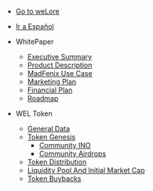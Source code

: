* [Go to weLore](https://welore.io)

* [Ir a Español](/es/)

* WhitePaper
  * [Executive Summary](whitepaper/executiveSummary.md)
  * [Product Description](whitepaper/productDescription.md)
  * [MadFenix Use Case](whitepaper/madFenixUseCase.md)
  * [Marketing Plan](whitepaper/marketingPlan.md)
  * [Financial Plan](whitepaper/financialPlan.md)
  * [Roadmap](whitepaper/roadmap.md)

* WEL Token
  * [General Data](we_token/generalData.md)
  * [Token Genesis](we_token/tokenGenesis.md)
    * [Community INO](we_token/communityIno.md)
    * [Community Airdrops](we_token/communityAirdrops.md)
  * [Token Distribution](we_token/tokenDistribution.md)
  * [Liquidity Pool And Initial Market Cap](we_token/liquidityPoolAndInitialMarketCap.md)
  * [Token Buybacks](we_token/tokenBuybacks.md)
